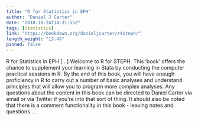 ```yaml
---
title: "R for Statistics in EPH"
author: "Daniel J Carter"
date: "2018-10-24T14:31:55Z"
tags: [Statistics]
link: "https://bookdown.org/danieljcarter/r4steph/"
length_weight: "13.4%"
pinned: false
---
```


R for Statistics in EPH [...] Welcome to R for STEPH. This ‘book’ offers the chance to supplement your learning in Stata by conducting the computer practical sessions in R. By the end of this book, you will have enough proficiency in R to carry out a number of basic analyses and understand principles that will allow you to program more complex analyses. Any questions about the content in this book can be directed to Daniel Carter via email or via Twitter if you’re into that sort of thing. It should also be noted that there is a comment functionality in this book - leaving notes and questions ...
